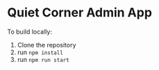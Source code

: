 # Quiet Corner Admin App

To build locally:

1. Clone the repository
2. run `npm install`
3. run `npm run start`
